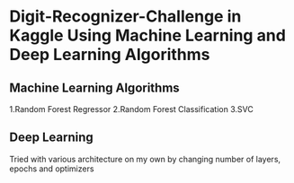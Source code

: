 # Digit-Recognizer-Challenge in Kaggle Using Machine Learning and Deep Learning Algorithms

## Machine Learning Algorithms

1.Random Forest Regressor
2.Random Forest Classification
3.SVC

## Deep Learning

Tried with various architecture on my own by changing number of layers, epochs and optimizers
